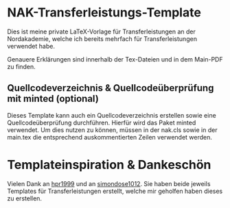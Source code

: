 # NAK-Transferleistungs-Template
Dies ist meine private LaTeX-Vorlage für Transferleistungen an der Nordakademie, welche ich bereits mehrfach für Transferleistungen verwendet habe.

Genauere Erklärungen sind innerhalb der Tex-Dateien und in dem Main-PDF zu finden.

## Quellcodeverzeichnis & Quellcodeüberprüfung mit minted (optional)
Dieses Template kann auch ein Quellcodeverzeichnis erstellen sowie eine Quellcodeüberprüfung durchführen. Hierfür wird das Paket minted verwendet. Um dies nutzen zu können, müssen in der nak.cls sowie in der main.tex die entsprechend auskommentierten Zeilen verwendet werden.

# Templateinspiration & Dankeschön
Vielen Dank an [hpr1999](https://github.com/hpr1999/deg_transferleistung_latex) und an [simondose1012](https://github.com/simondose1012/transferleistung-template). Sie haben beide jeweils Templates für Transferleistungen erstellt, welche mir geholfen haben dieses zu erstellen.
